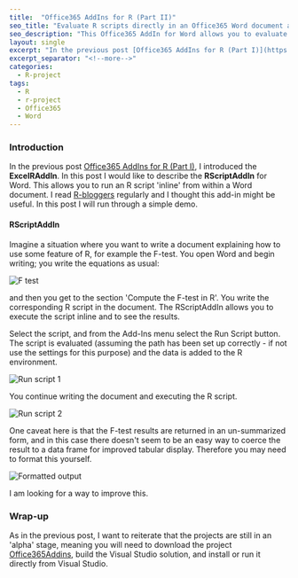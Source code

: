 ```yaml
---
title:  "Office365 AddIns for R (Part II)"
seo_title: "Evaluate R scripts directly in an Office365 Word document and display the results inline."
seo_description: "This Office365 AddIn for Word allows you to evaluate an R script in a Word document and present the results inline."
layout: single
excerpt: "In the previous post [Office365 AddIns for R (Part I)](https://adam-gladstone.github.io/Office365AddIns-for-R-part-I/), I introduced the __ExcelRAddIn__. In this post I would like to describe the __RScriptAddIn__ for Word."
excerpt_separator: "<!--more-->"
categories: 
  - R-project
tags:
  - R 
  - r-project 
  - Office365 
  - Word
---
```


### Introduction
In the previous post [Office365 AddIns for R (Part I)](https://adam-gladstone.github.io/Office365AddIns-for-R-part-I/), I introduced the __ExcelRAddIn__. In this post I would like to describe the __RScriptAddIn__ for Word. This allows you to run an R script 'inline' from within a Word document. I read [R-bloggers](http://www.R-bloggers.com) regularly and I thought this add-in might be useful. In this post I will run through a simple demo.

#### RScriptAddIn
Imagine a situation where you want to write a document explaining how to use some feature of R, for example the F-test. You open Word and begin writing; you write the equations as usual:

![F test](https://adam-gladstone.github.io/assets/images/f-test-doc.png)

and then you get to the section 'Compute the F-test in R'. You write the corresponding R script in the document. The RScriptAddIn allows you to execute the script inline and to see the results. 

Select the script, and from the Add-Ins menu select the Run Script button. The script is evaluated (assuming the path has been set up correctly - if not use the settings for this purpose) and the data is added to the R environment.

![Run script 1](https://adam-gladstone.github.io/assets/images/run-script-1.png)

You continue writing the document and executing the R script.

![Run script 2](https://adam-gladstone.github.io/assets/images/run-script-2.png)

One caveat here is that the F-test results are returned in an un-summarized form, and in this case there doesn't seem to be an easy way to coerce the result to a data frame for improved tabular display. Therefore you may need to format this yourself.

![Formatted output](https://adam-gladstone.github.io/assets/images/manual-format.png)

I am looking for a way to improve this.

### Wrap-up
As in the previous post, I want to reiterate that the projects are still in an 'alpha' stage, meaning you will need to download the project [Office365Addins](https://github.com/Adam-Gladstone/Office365AddIns), build the Visual Studio solution, and install or run it directly from Visual Studio.



